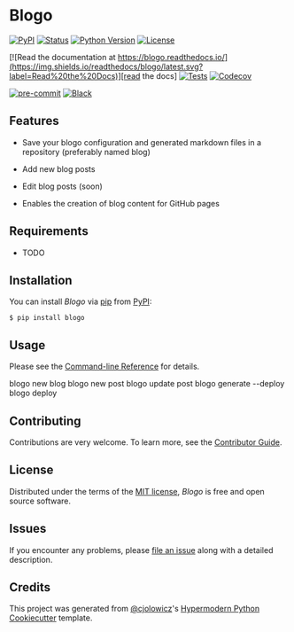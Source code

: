# Blogo

[![PyPI](https://img.shields.io/pypi/v/blogo.svg)][pypi status]
[![Status](https://img.shields.io/pypi/status/blogo.svg)][pypi status]
[![Python Version](https://img.shields.io/pypi/pyversions/blogo)][pypi status]
[![License](https://img.shields.io/pypi/l/blogo)][license]

[![Read the documentation at https://blogo.readthedocs.io/](https://img.shields.io/readthedocs/blogo/latest.svg?label=Read%20the%20Docs)][read the docs]
[![Tests](https://github.com/MSAdministrator/blogo/workflows/Tests/badge.svg)][tests]
[![Codecov](https://codecov.io/gh/MSAdministrator/blogo/branch/main/graph/badge.svg)][codecov]

[![pre-commit](https://img.shields.io/badge/pre--commit-enabled-brightgreen?logo=pre-commit&logoColor=white)][pre-commit]
[![Black](https://img.shields.io/badge/code%20style-black-000000.svg)][black]

[pypi status]: https://pypi.org/project/blogo/
[read the docs]: https://blogo.readthedocs.io/
[tests]: https://github.com/MSAdministrator/blogo/actions?workflow=Tests
[codecov]: https://app.codecov.io/gh/MSAdministrator/blogo
[pre-commit]: https://github.com/pre-commit/pre-commit
[black]: https://github.com/psf/black

## Features

- Save your blogo configuration and generated markdown files in a repository (preferably named blog)
- Add new blog posts
- Edit blog posts (soon)

- Enables the creation of blog content for GitHub pages

## Requirements

- TODO

## Installation

You can install _Blogo_ via [pip] from [PyPI]:

```console
$ pip install blogo
```

## Usage

Please see the [Command-line Reference] for details.

blogo new blog
blogo new post
blogo update post
blogo generate --deploy
blogo deploy

## Contributing

Contributions are very welcome.
To learn more, see the [Contributor Guide].

## License

Distributed under the terms of the [MIT license][license],
_Blogo_ is free and open source software.

## Issues

If you encounter any problems,
please [file an issue] along with a detailed description.

## Credits

This project was generated from [@cjolowicz]'s [Hypermodern Python Cookiecutter] template.

[@cjolowicz]: https://github.com/cjolowicz
[pypi]: https://pypi.org/
[hypermodern python cookiecutter]: https://github.com/cjolowicz/cookiecutter-hypermodern-python
[file an issue]: https://github.com/MSAdministrator/blogo/issues
[pip]: https://pip.pypa.io/

<!-- github-only -->

[license]: https://github.com/MSAdministrator/blogo/blob/main/LICENSE
[contributor guide]: https://github.com/MSAdministrator/blogo/blob/main/CONTRIBUTING.md
[command-line reference]: https://blogo.readthedocs.io/en/latest/usage.html
